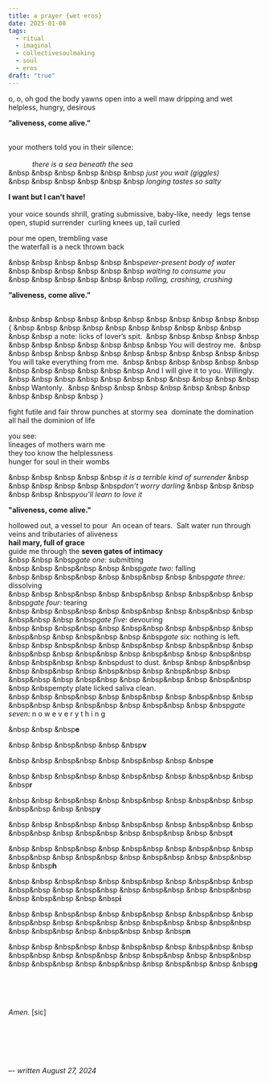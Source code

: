 ```yaml
---
title: a prayer {wet eros}
date: 2025-01-08
tags:
  - ritual
  - imaginal
  - collectivesoulmaking
  - soul
  - eros
draft: "true"
---
```


o, o, oh god
the body yawns open into a well
maw dripping and wet
helpless, hungry, desirous
<br/>

**”aliveness, come alive.”**  
<br/>

your mothers told you in their silence:  
<br/>
&nbsp; &nbsp; &nbsp; &nbsp; &nbsp; &nbsp; *there is a sea beneath the sea*  
&nbsp &nbsp &nbsp &nbsp &nbsp &nbsp *just you wait (giggles)*  
&nbsp &nbsp &nbsp &nbsp &nbsp &nbsp *longing tastes so salty* 
<br/>

**I want but I can’t have!**  
<br/>
your voice sounds shrill, grating
submissive, baby-like, needy 
legs tense open, stupid surrender 
curling knees up, tail curled  

pour me open, trembling vase  
the waterfall is a neck thrown back
<br/>

&nbsp &nbsp &nbsp &nbsp &nbsp &nbsp*ever-present body of water*  
&nbsp &nbsp &nbsp &nbsp &nbsp &nbsp *waiting to consume you*  
&nbsp &nbsp &nbsp &nbsp &nbsp &nbsp *rolling, crashing, crushing*
<br/>

**”aliveness, come alive.”**  
<br/>

&nbsp &nbsp &nbsp &nbsp &nbsp &nbsp &nbsp &nbsp &nbsp &nbsp &nbsp { 
&nbsp &nbsp &nbsp &nbsp &nbsp &nbsp &nbsp &nbsp &nbsp &nbsp &nbsp &nbsp a note: licks of lover’s spit. 
&nbsp &nbsp &nbsp &nbsp &nbsp &nbsp &nbsp &nbsp &nbsp &nbsp &nbsp &nbsp You will destroy me. 
&nbsp &nbsp &nbsp &nbsp &nbsp &nbsp &nbsp &nbsp &nbsp &nbsp &nbsp &nbsp You will take everything from me. 
&nbsp &nbsp &nbsp &nbsp &nbsp &nbsp &nbsp &nbsp &nbsp &nbsp &nbsp &nbsp And I will give it to you. Willingly. 
&nbsp &nbsp &nbsp &nbsp &nbsp &nbsp &nbsp &nbsp &nbsp &nbsp &nbsp &nbsp Wantonly. 
&nbsp &nbsp &nbsp &nbsp &nbsp &nbsp &nbsp &nbsp &nbsp &nbsp &nbsp &nbsp } 
<br/>

fight futile and fair
throw punches at stormy sea 
dominate the domination  
all hail the dominion of life  
<br/>

you see:  
lineages of mothers warn me  
they too know the helplessness  
hunger for soul in their wombs 
<br/>

&nbsp &nbsp &nbsp &nbsp &nbsp *it is a terrible kind of surrender*
&nbsp &nbsp &nbsp &nbsp &nbsp &nbsp*don’t worry darling*
&nbsp &nbsp &nbsp &nbsp &nbsp &nbsp*you’ll learn to love it*
<br/>

**"aliveness, come alive."** 
<br/>

hollowed out, a vessel to pour 
An ocean of tears. 
Salt water run through 
veins and tributaries of aliveness
<br/>
**hail mary, full of grace** 
<br/>
guide me through the **seven gates of intimacy** 
<br/>
&nbsp &nbsp &nbsp*gate one:* submitting
<br/>
&nbsp &nbsp &nbsp&nbsp &nbsp &nbsp*gate two:* falling 
<br/>
&nbsp &nbsp &nbsp&nbsp &nbsp &nbsp&nbsp &nbsp &nbsp*gate three:* dissolving 
<br/>
&nbsp &nbsp &nbsp&nbsp &nbsp &nbsp&nbsp &nbsp &nbsp&nbsp &nbsp &nbsp*gate four:* tearing
<br/> 
&nbsp &nbsp &nbsp&nbsp &nbsp &nbsp&nbsp &nbsp &nbsp&nbsp &nbsp &nbsp&nbsp &nbsp &nbsp*gate five:* devouring 
<br/>
&nbsp &nbsp &nbsp&nbsp &nbsp &nbsp&nbsp &nbsp &nbsp&nbsp &nbsp &nbsp&nbsp &nbsp &nbsp&nbsp &nbsp &nbsp*gate six:*  nothing is left. 
&nbsp &nbsp &nbsp&nbsp &nbsp &nbsp&nbsp &nbsp &nbsp&nbsp &nbsp &nbsp&nbsp &nbsp &nbsp&nbsp &nbsp &nbsp&nbsp &nbsp &nbsp&nbsp &nbsp &nbsp&nbsp &nbsp &nbspdust to dust. 
&nbsp &nbsp &nbsp&nbsp &nbsp &nbsp&nbsp &nbsp &nbsp&nbsp &nbsp &nbsp&nbsp &nbsp &nbsp&nbsp &nbsp &nbsp&nbsp &nbsp &nbsp&nbsp &nbsp &nbsp&nbsp &nbsp &nbspempty plate licked saliva clean. 
<br/>
&nbsp &nbsp &nbsp&nbsp &nbsp &nbsp&nbsp &nbsp &nbsp&nbsp &nbsp &nbsp&nbsp &nbsp &nbsp&nbsp &nbsp &nbsp&nbsp &nbsp &nbsp*gate seven:*  n o w  e  v  e  r  y  t  h  i  n  g 
<br/>
  
&nbsp &nbsp &nbsp**e** 

&nbsp &nbsp &nbsp&nbsp &nbsp &nbsp**v** 

&nbsp &nbsp &nbsp&nbsp &nbsp &nbsp&nbsp &nbsp &nbsp**e** 

&nbsp &nbsp &nbsp&nbsp &nbsp &nbsp&nbsp &nbsp &nbsp&nbsp &nbsp &nbsp**r** 

&nbsp &nbsp &nbsp&nbsp &nbsp &nbsp&nbsp &nbsp &nbsp&nbsp &nbsp &nbsp&nbsp &nbsp &nbsp**y** 

&nbsp &nbsp &nbsp&nbsp &nbsp &nbsp&nbsp &nbsp &nbsp&nbsp &nbsp &nbsp&nbsp &nbsp &nbsp&nbsp &nbsp &nbsp&nbsp &nbsp &nbsp**t**

&nbsp &nbsp &nbsp&nbsp &nbsp &nbsp&nbsp &nbsp &nbsp&nbsp &nbsp &nbsp&nbsp &nbsp &nbsp&nbsp &nbsp &nbsp&nbsp &nbsp &nbsp&nbsp &nbsp &nbsp**h** 

&nbsp &nbsp &nbsp&nbsp &nbsp &nbsp&nbsp &nbsp &nbsp&nbsp &nbsp &nbsp&nbsp &nbsp &nbsp&nbsp &nbsp &nbsp&nbsp &nbsp &nbsp&nbsp &nbsp &nbsp&nbsp &nbsp &nbsp**i** 

&nbsp &nbsp &nbsp&nbsp &nbsp &nbsp&nbsp &nbsp &nbsp&nbsp &nbsp &nbsp&nbsp &nbsp &nbsp&nbsp &nbsp &nbsp&nbsp &nbsp &nbsp&nbsp &nbsp &nbsp&nbsp &nbsp &nbsp&nbsp &nbsp &nbsp**n** 

&nbsp &nbsp &nbsp&nbsp &nbsp &nbsp&nbsp &nbsp &nbsp&nbsp &nbsp &nbsp&nbsp &nbsp &nbsp&nbsp &nbsp &nbsp&nbsp &nbsp &nbsp&nbsp &nbsp &nbsp&nbsp &nbsp &nbsp&nbsp &nbsp &nbsp&nbsp &nbsp &nbsp**g** 

  
  
<br/><br/><br/>

*Amen.* [sic]  
<br/><br/><br/><br/>
<br/>

*–- written August 27, 2024* 